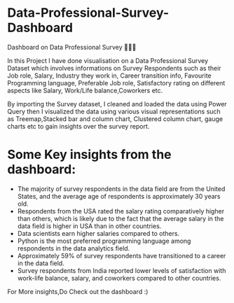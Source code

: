 # Data-Professional-Survey-Dashboard
Dashboard on Data Professional Survey 🤵🏻📝

In this Project I have done visualisation on a Data Professional Survey Dataset which involves informations on Survey Respondents such as their Job role, Salary, Industry they work in, Career transition info, Favourite Programming language, Preferable Job role, Satisfactory rating on different aspects like Salary, Work/Life balance,Coworkers etc. 

By importing the Survey dataset, I cleaned and loaded the data using Power Query then I visualized the data using various visual representations such as Treemap,Stacked bar and column chart, Clustered column chart, gauge charts etc to gain insights over the survey report.

# Some Key insights from the dashboard:
- The majority of survey respondents in the data field are from the United States, and the average age of respondents is approximately 30 years old.
- Respondents from the USA rated the salary rating comparatively higher than others, which is likely due to the fact that the average salary in the data field is       higher in USA than in other countries.
- Data scientists earn higher salaries compared to others. 
- Python is the most preferred programming language among respondents in the data analytics field.
- Approximately 59% of survey respondents have transitioned to a career in the data field.
- Survey respondents from India reported lower levels of satisfaction with work-life balance, salary, and coworkers compared to other countries.


For More insights,Do Check out the dashboard :)


 
 

